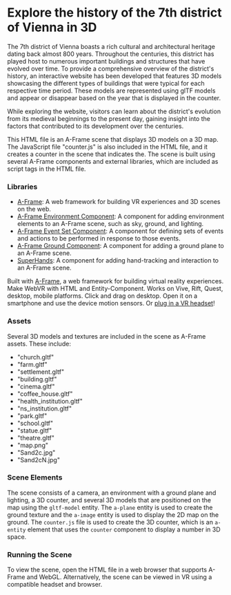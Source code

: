 # Explore the history of the 7th district of Vienna in 3D


The 7th district of Vienna boasts a rich cultural and architectural heritage dating back almost 800 years. 
Throughout the centuries, this district has played host to numerous important buildings and structures that have evolved over time.
To provide a comprehensive overview of the district's history, 
an interactive website has been developed that features 3D models showcasing the different types of buildings
that were typical for each respective time period. 
These models are represented using glTF models and appear or disappear based on the year that is displayed in the counter.

While exploring the website, visitors can learn about the district's evolution from its medieval beginnings to the present day, gaining insight into the factors that contributed to its development over the centuries.

This HTML file is an A-Frame scene that displays 3D models on a 3D map. 
The JavaScript file "counter.js" is also included in the HTML file, and it creates a counter in the scene that indicates the. 
The scene is built using several A-Frame components and external libraries, which are included as script tags in the HTML file.

### Libraries

-   [A-Frame](https://aframe.io/): A web framework for building VR experiences and 3D scenes on the web.
-   [A-Frame Environment Component]([https://unpkg.com/aframe-environment-component](https://github.com/supermedium/aframe-environment-component)): A component for adding environment elements to an A-Frame scene, such as sky, ground, and lighting.
-   [A-Frame Event Set Component](https://github.com/amitwaghmare/aframe-event-set-component): A component for defining sets of events and actions to be performed in response to those events.
-   [A-Frame Ground Component](https://github.com/kfarr/aframe-ground-component): A component for adding a ground plane to an A-Frame scene.
-   [SuperHands](https://github.com/c-frame/aframe-super-hands-component): A component for adding hand-tracking and interaction to an A-Frame scene.


Built with [A-Frame](https://aframe.io), a web framework for building virtual reality experiences.
Make WebVR with HTML and Entity-Component. Works on Vive, Rift, Quest, desktop, mobile platforms.
Click and drag on desktop. Open it on a smartphone and use the device motion sensors. Or [plug in a VR headset](https://aframe.io/docs/0.8.0/introduction/vr-headsets-and-webvr-browsers.html)!


### Assets

Several 3D models and textures are included in the scene as A-Frame assets. These include:

-   "church.gltf"
-   "farm.gltf"
-   "settlement.gltf"
-   "building.gltf"
-   "cinema.gltf"
-   "coffee_house.gltf"
-   "health_institution.gltf"
-   "ns_institution.gltf"
-   "park.gltf"
-   "school.gltf"
-   "statue.gltf"
-   "theatre.gltf"
-   "map.png"
-   "Sand2c.jpg"
-   "Sand2cN.jpg"

### Scene Elements

The scene consists of a camera, an environment with a ground plane and lighting, a 3D counter, and several 3D models that are positioned on the map using the `gltf-model` entity. The `a-plane` entity is used to create the ground texture and the `a-image` entity is used to display the 2D map on the ground. The `counter.js` file is used to create the 3D counter, which is an `a-entity` element that uses the `counter` component to display a number in 3D space.

### Running the Scene

To view the scene, open the HTML file in a web browser that supports A-Frame and WebGL. Alternatively, the scene can be viewed in VR using a compatible headset and browser.
